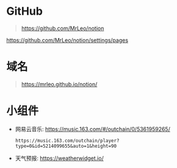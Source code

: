 
# GitHub

> https://github.com/MrLeo/notion

https://github.com/MrLeo/notion/settings/pages

# 域名

> https://mrleo.github.io/notion/

# 小组件

- 网易云音乐: https://music.163.com/#/outchain/0/5361959265/
  ```
  https://music.163.com/outchain/player?type=0&id=5214099655&auto=1&height=90
  ```

- 天气预报: https://weatherwidget.io/
